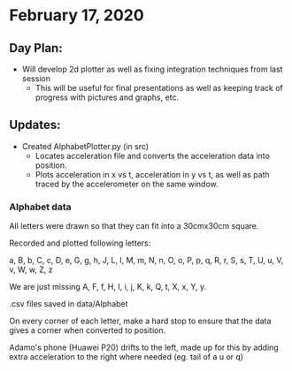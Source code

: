 # February 17, 2020
## Day Plan:
- Will develop 2d plotter as well as fixing integration techniques from last session
    - This will be useful for final presentations as well as keeping track of progress
    with pictures and graphs, etc.
## Updates:
- Created AlphabetPlotter.py (in src)
    - Locates acceleration file and converts the acceleration data into position.
    - Plots acceleration in x vs t, acceleration in y vs t, 
    as well as path traced by the accelerometer on the same window.
### Alphabet data
All letters were drawn so that they can fit into a 30cmx30cm square. 

Recorded and plotted following letters:

a, B, b, C, c, D, e, G, g, h, J, L, l, M, m, N, n, O, o, P, p, q, R, r, 
S, s, T, U, u, V, v, W, w, Z, z

We are just missing A, F, f, H, I, i, j, K, k, Q, t, X, x, Y, y.

.csv files saved in data/Alphabet

On every corner of each letter, make a hard stop to ensure that the
data gives a corner when converted to position.

Adamo's phone (Huawei P20) drifts to the left, made up for this by 
adding extra acceleration to the right where needed (eg. tail of a u or q)